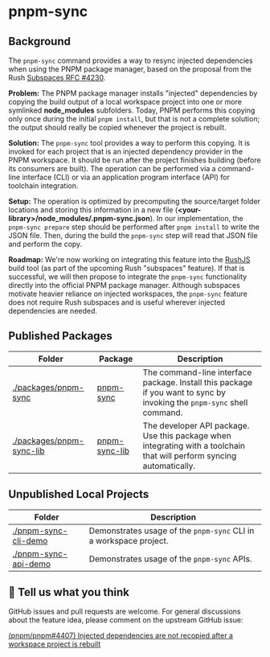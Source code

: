 # pnpm-sync

## Background

The `pnpm-sync` command provides a way to resync injected dependencies when using the PNPM package manager, based on the proposal from the Rush [Subspaces RFC #4230](https://github.com/microsoft/rushstack/issues/4230).

**Problem:** The PNPM package manager installs "injected" dependencies by copying the build output of a local workspace project into one or more symlinked **node_modules** subfolders. Today, PNPM performs this copying only once during the initial `pnpm install`, but that is not a complete solution; the output should really be copied whenever the project is rebuilt.

**Solution:** The `pnpm-sync` tool provides a way to perform this copying. It is invoked for each project that is an injected dependency provider in the PNPM workspace. It should be run after the project finishes building (before its consumers are built).  The operation can be performed via a command-line interface (CLI) or via an application program interface (API) for toolchain integration.

**Setup:** The operation is optimized by precomputing the source/target folder locations and storing this information in a new file (**&lt;your-library&gt;/node_modules/.pnpm-sync.json**). In our implementation, the `pnpm-sync prepare` step should be performed after `pnpm install` to write the JSON file.  Then, during the build the `pnpm-sync` step will read that JSON file and perform the copy.

**Roadmap:** We're now working on integrating this feature into the [RushJS](https://rushjs.io) build tool (as part of the upcoming Rush "subspaces" feature). If that is successful, we will then propose to integrate the `pnpm-sync` functionality directly into the official PNPM package manager.  Although subspaces motivate heavier reliance on injected workspaces, the `pnpm-sync` feature does not require Rush subspaces and is useful wherever injected dependencies are needed.

## Published Packages

| Folder | Package | Description |
--- | --- | ---
| [./packages/pnpm-sync](./packages/pnpm-sync/) | [pnpm-sync](https://www.npmjs.com/package/pnpm-sync) | The command-line interface package. Install this package if you want to sync by invoking the `pnpm-sync` shell command. |
| [./packages/pnpm-sync-lib](./packages/pnpm-sync-lib/) | [pnpm-sync-lib](https://www.npmjs.com/package/pnpm-sync-lib)  | The developer API package. Use this package when integrating with a toolchain that will perform syncing automatically. |

## Unpublished Local Projects

| Folder | Description |
| --- | --- |
| [./pnpm-sync-cli-demo](./pnpm-sync-cli-demo/) | Demonstrates usage of the `pnpm-sync` CLI in a workspace project. |
| [./pnpm-sync-api-demo](./pnpm-sync-api-demo/) | Demonstrates usage of the `pnpm-sync` APIs. |

## 💬 Tell us what you think

GitHub issues and pull requests are welcome.  For general discussions about the feature idea, please comment on the upstream GitHub issue:

[(pnpm/pnpm#4407) Injected dependencies are not recopied after a workspace project is rebuilt](https://github.com/pnpm/pnpm/issues/4407)

